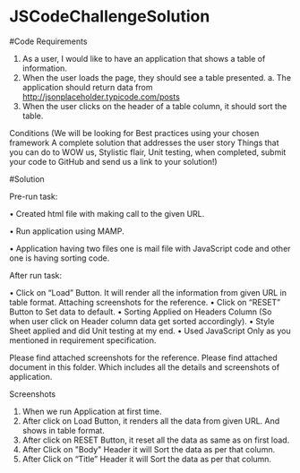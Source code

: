 # JSCodeChallengeSolution

#Code Requirements

1.	As a user, I would like to have an application that shows a table of information. 
2.	When the user loads the page, they should see a table presented.
a.	The application should return data from http://jsonplaceholder.typicode.com/posts
3.	When the user clicks on the header of a table column, it should sort the table. 

Conditions (We will be looking for Best practices using your chosen framework A complete solution that addresses the user story Things that you can do to WOW us, Stylistic flair, Unit testing, when completed, submit your code to GitHub and send us a link to your solution!)


#Solution


Pre-run task:

•	Created html file with making call to the given URL.

•	Run application using MAMP.

•	Application having two files one is mail file with JavaScript code and other one is having sorting code.

After run task:

•	Click on “Load” Button. It will render all the information from given URL in table format.
Attaching screenshots for the reference.
•	Click on “RESET” Button to Set data to default.
•	Sorting Applied on Headers Column (So when user click on Header column data get sorted accordingly).
•	Style Sheet applied and did Unit testing at my end.
•	Used JavaScript Only as you mentioned in requirement specification.


Please find attached screenshots for the reference.
Please find attached document in this folder. Which includes all the details and screenshots of application.


Screenshots
1.	When we run Application at first time.
2.	After click on Load Button, it renders all the data from given URL. And shows in table format.
3.	After click on RESET Button, it reset all the data as same as on first load.
4.	After Click on "Body" Header it will Sort the data as per that column.
5. After Click on “Title” Header it will Sort the data as per that column.

 

